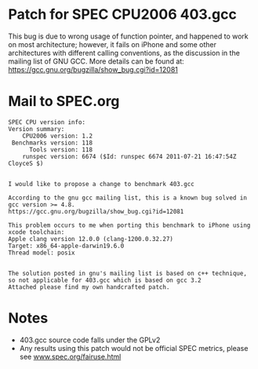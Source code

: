 # Patch for SPEC CPU2006 403.gcc
This bug is due to wrong usage of function pointer, and happened to work on most architecture; however, it fails on iPhone and some other architectures with different calling conventions, as the discussion in the mailing list of GNU GCC. More details can be found at: https://gcc.gnu.org/bugzilla/show_bug.cgi?id=12081



# Mail to SPEC.org
```
SPEC CPU version info:
Version summary:
    CPU2006 version: 1.2
 Benchmarks version: 118
      Tools version: 118
    runspec version: 6674 ($Id: runspec 6674 2011-07-21 16:47:54Z CloyceS $)


I would like to propose a change to benchmark 403.gcc

According to the gnu gcc mailing list, this is a known bug solved in gcc version >= 4.8.
https://gcc.gnu.org/bugzilla/show_bug.cgi?id=12081

This problem occurs to me when porting this benchmark to iPhone using xcode toolchain:
Apple clang version 12.0.0 (clang-1200.0.32.27)
Target: x86_64-apple-darwin19.6.0
Thread model: posix


The solution posted in gnu's mailing list is based on c++ technique, so not applicable for 403.gcc which is based on gcc 3.2
Attached please find my own handcrafted patch.
```

# Notes
* 403.gcc source code falls under the GPLv2
* Any results using this patch would not be official SPEC metrics, please see www.spec.org/fairuse.html

